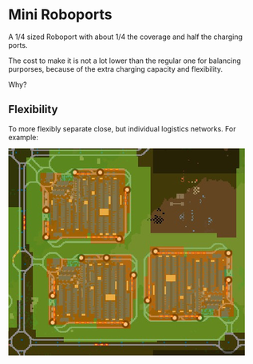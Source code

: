 # Mini Roboports

A 1/4 sized Roboport with about 1/4 the coverage and half the charging ports.

The cost to make it is not a lot lower than the regular one for balancing purporses, because of the extra charging capacity and flexibility.

Why?

## Flexibility

To more flexibly separate close, but individual logistics networks. For example:

![Close but individual networks](static/close-individual-networks.jpg)
